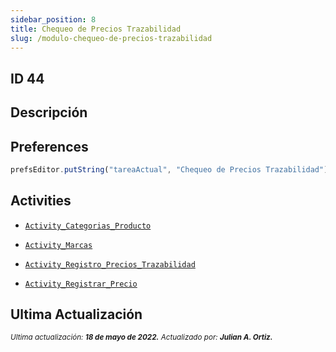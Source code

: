 ```yaml
---
sidebar_position: 8
title: Chequeo de Precios Trazabilidad
slug: /modulo-chequeo-de-precios-trazabilidad
---
```


## ID 44

## Descripción

## Preferences

```js
prefsEditor.putString("tareaActual", "Chequeo de Precios Trazabilidad")
```

## Activities

- [```Activity_Categorias_Producto```](../activities/Activity_Categorias_Producto.md)

- [```Activity_Marcas```](../activities/Activity_Marcas.md)

- [```Activity_Registro_Precios_Trazabilidad```](../activities/Activity_Registro_Precios_Trazabilidad.md)

- [```Activity_Registrar_Precio```](../activities/Activity_Registrar_Precio.md)  

## Ultima Actualización

<div class="ultima-actualizacion">
  <small>
    <i>
      Ultima actualización:
      <b> 18 de mayo de 2022.</b>
    </i>
  </small>

  <small>
    <i>
      Actualizado por:
      <b> Julian A. Ortiz.</b>
    </i>
  </small>
</div>